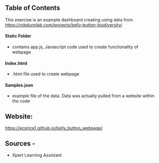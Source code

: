 

## Table of Contents
This exercise is an example dashboard creating using data from https://robdunnlab.com/projects/belly-button-biodiversity/
#### Static Folder
* contains app.js, Javascript code used to create functionality of webpage

#### Index.html
* .html file used to create webpage

#### Samples.json
* example file of the data. Data was actually pulled from a website within the code

## Website:
https://ecprice1.github.io/belly_button_webpage/

## Sources - 
* Xpert Learning Assistant
  
